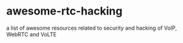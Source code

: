 # awesome-rtc-hacking
a list of awesome resources related to security and hacking of VoIP, WebRTC and VoLTE
